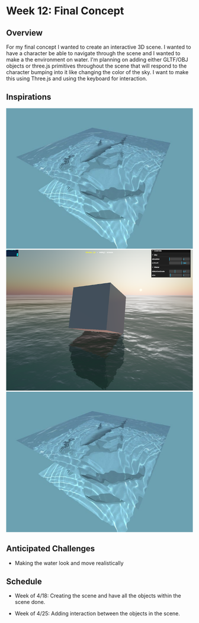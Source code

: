 # Week 12: Final Concept

## Overview

For my final concept I wanted to create an interactive 3D scene. I wanted to have a character be able to navigate through the scene and I wanted to make a the environment on water. I'm planning on adding either GLTF/OBJ objects or three.js primitives throughout the scene that will respond to the character bumping into it like changing the color of the sky. I want to make this using Three.js and using the keyboard for interaction.

## Inspirations

![](./images/inspo1.jpg)
![](./images/inspo2.png)
![](./images/inspo3.jpg)

## Anticipated Challenges

- Making the water look and move realistically

## Schedule

- Week of 4/18: Creating the scene and have all the objects within the scene done.

- Week of 4/25: Adding interaction between the objects in the scene.
